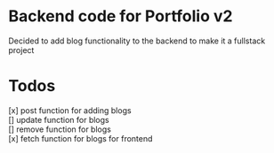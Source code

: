 # Backend code for Portfolio v2

Decided to add blog functionality to the backend to make it a fullstack project

# Todos

[x] post function for adding blogs
<br>
[] update function for blogs
<br>
[] remove function for blogs
<br>
[x] fetch function for blogs for frontend